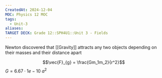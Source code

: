 ```yaml
---
CreatedAt: 2024-12-04
MOC: Physics 12 MOC
tags:
  - Unit-3
aliases: 
TARGET DECK: Grade 12::SPH4U1::Unit 3 - Fields
---
```

Newton discovered that [[Gravity]] attracts any two objects depending on their masses and their distance apart

$$\vec{F}_{g} = \frac{Gm_1m_2}{r^2}$$
$G = 6.67 \cdot {1e-10}$
$a^2$
